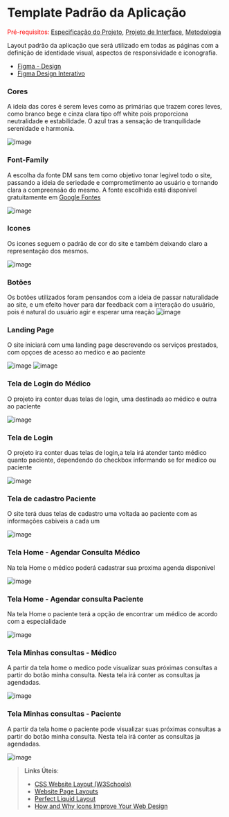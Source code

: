 # Template Padrão da Aplicação

 <span style="color:red">Pré-requisitos: <a href="2-Especificação do Projeto.md"> Especificação do Projeto</a></span>, <a href="3-Projeto de Interface.md"> Projeto de Interface</a>, <a href="4-Metodologia.md"> Metodologia</a>

Layout padrão da aplicação que será utilizado em todas as páginas com a definição de identidade visual, aspectos de responsividade e iconografia.

 - [Figma -  Design ](https://www.figma.com/file/CFbD21Vbo7e358Ovj5ffw7/OnMedical?node-id=0%3A1)
 - [Figma Design Interativo](https://www.figma.com/proto/CFbD21Vbo7e358Ovj5ffw7/OnMedical?node-id=1%3A9&starting-point-node-id=1%3A9)
 
 
### Cores

A ideia das cores é serem leves como as primárias que trazem cores leves, como branco bege e cinza clara tipo off white pois proporciona neutralidade e estabilidade.
O azul tras a sensação de tranquilidade serenidade e harmonia. 

![image](https://user-images.githubusercontent.com/55036173/196519824-954842e5-e6b7-4145-aacc-9b1440a4ff9e.png)


### Font-Family
A escolha da fonte DM sans tem como objetivo tonar legivel todo o site, passando  a ideia de seriedade e comprometimento ao usuário e tornando clara a compreensão do mesmo. A fonte  escolhida está disponível gratuitamente em  [Google Fontes](https://fonts.google.com/about)

![image](https://user-images.githubusercontent.com/55036173/196520912-767ef8d3-cd38-44e3-bbdb-5182e618dffb.png)


### Icones
Os icones seguem o padrão de cor do site e também deixando claro a representação dos mesmos.

![image](https://user-images.githubusercontent.com/55036173/196525019-033cf04f-fe9a-4f5b-ae0f-2197629d9c1b.png)

### Botões

Os botões utilizados foram pensandos com a ideia de passar naturalidade ao site, e um efeito hover para dar feedback com a interação do usuário, pois é natural do usuário agir e esperar uma reação
![image](https://user-images.githubusercontent.com/55036173/196526828-904168ea-5a4e-4354-839f-0b7d09e5f304.png)

### Landing Page
O site iniciará com uma landing page descrevendo os serviços prestados, com opçoes de acesso ao medico e ao paciente

![image](https://user-images.githubusercontent.com/55036173/196523589-523dc447-791c-4ce6-b703-ba52bad91436.png)
![image](https://user-images.githubusercontent.com/55036173/193157655-a51789b1-35c6-4838-86af-10f7590f3dfc.png)

### Tela de Login do Médico

O projeto ira conter duas telas de login, uma destinada ao médico e outra ao paciente

![image](https://user-images.githubusercontent.com/55036173/193158010-a42e134c-2309-447c-b9bb-283ffb8623f0.png)



### Tela de Login 

O projeto ira conter duas telas de login,a  tela irá atender tanto médico quanto paciente, dependendo do checkbox informando se for medico ou paciente

![image](https://user-images.githubusercontent.com/55036173/196523754-5383d435-2bfa-4413-83d0-ddcaa77e5f26.png)


### Tela de cadastro Paciente

O site terá duas telas de cadastro uma voltada ao paciente com as informações cabiveis a cada um

![image](https://user-images.githubusercontent.com/55036173/193164648-eb9bff2b-3075-49fb-8559-be4ac281875b.png)



### Tela Home - Agendar Consulta Médico

  Na tela Home  o médico poderá cadastrar sua proxima agenda disponivel
  
![image](https://user-images.githubusercontent.com/55036173/193158363-2700392c-48a5-4976-bc08-da9f10e5fbe9.png)



### Tela Home - Agendar consulta Paciente

  Na tela Home o paciente terá a opção de encontrar um médico de acordo com a especialidade 
  
![image](https://user-images.githubusercontent.com/55036173/193158396-2c7d7135-cee2-4c5e-a042-1fb71889bf98.png)


### Tela Minhas consultas - Médico

A partir da tela home o medico pode visualizar suas próximas consultas a partir do botão minha consulta. Nesta tela irá conter as consultas ja agendadas.

![image](https://user-images.githubusercontent.com/55036173/193164566-1a95d1da-6f5a-4716-a3f0-45fc50539aa9.png)

### Tela Minhas consultas - Paciente

A partir da tela home o  paciente pode visualizar suas próximas consultas a partir do botão minha consulta. Nesta tela irá conter as consultas ja agendadas.

![image](https://user-images.githubusercontent.com/55036173/193164545-61f6ee21-3e54-41df-94be-d710861d3eef.png)

> **Links Úteis**:
>
> - [CSS Website Layout (W3Schools)](https://www.w3schools.com/css/css_website_layout.asp)
> - [Website Page Layouts](http://www.cellbiol.com/bioinformatics_web_development/chapter-3-your-first-web-page-learning-html-and-css/website-page-layouts/)
> - [Perfect Liquid Layout](https://matthewjamestaylor.com/perfect-liquid-layouts)
> - [How and Why Icons Improve Your Web Design](https://usabilla.com/blog/how-and-why-icons-improve-you-web-design/)
